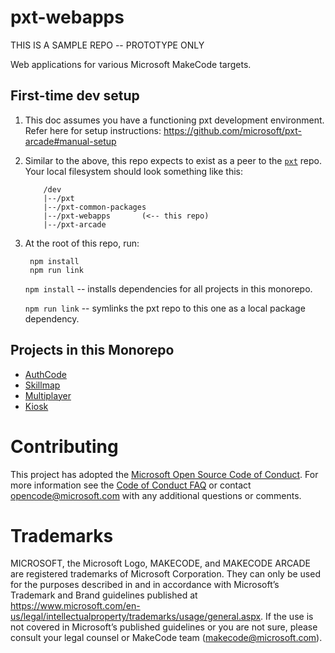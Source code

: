 # pxt-webapps

THIS IS A SAMPLE REPO -- PROTOTYPE ONLY

Web applications for various Microsoft MakeCode targets.

## First-time dev setup

1. This doc assumes you have a functioning pxt development environment. Refer here for setup instructions: https://github.com/microsoft/pxt-arcade#manual-setup
2. Similar to the above, this repo expects to exist as a peer to the [`pxt`](https://github.com/microsoft/pxt) repo. Your local filesystem should look something like this:
    ```
        /dev
        |--/pxt
        |--/pxt-common-packages
        |--/pxt-webapps       (<-- this repo)
        |--/pxt-arcade
    ```
3. At the root of this repo, run:
   ```
    npm install
    npm run link
   ```

   `npm install` -- installs dependencies for all projects in this monorepo.
   
   `npm run link` -- symlinks the pxt repo to this one as a local package dependency.


## Projects in this Monorepo

* [AuthCode](./apps/authcode/README.md)
* [Skillmap](./apps/skillmap/README.md)
* [Multiplayer](./apps/multiplayer/README.md)
* [Kiosk](./apps/kiosk/README.md)


# Contributing

This project has adopted the [Microsoft Open Source Code of Conduct](https://opensource.microsoft.com/codeofconduct/). For more information see the [Code of Conduct FAQ](https://opensource.microsoft.com/codeofconduct/faq/) or contact [opencode@microsoft.com](mailto:opencode@microsoft.com) with any additional questions or comments.


# Trademarks

MICROSOFT, the Microsoft Logo, MAKECODE, and MAKECODE ARCADE are registered trademarks of Microsoft Corporation. They can only be used for the purposes described in and in accordance with Microsoft’s Trademark and Brand guidelines published at https://www.microsoft.com/en-us/legal/intellectualproperty/trademarks/usage/general.aspx. If the use is not covered in Microsoft’s published guidelines or you are not sure, please consult your legal counsel or MakeCode team (makecode@microsoft.com).
